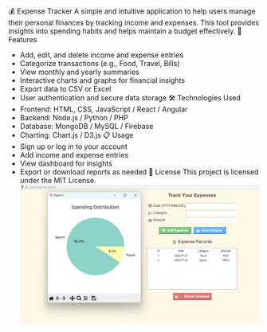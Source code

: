 💰 Expense Tracker
A simple and intuitive application to help users manage their personal finances by tracking income and expenses. This tool provides insights into spending habits and helps maintain a budget effectively.
🚀 Features
- Add, edit, and delete income and expense entries
- Categorize transactions (e.g., Food, Travel, Bills)
- View monthly and yearly summaries
- Interactive charts and graphs for financial insights
- Export data to CSV or Excel
- User authentication and secure data storage
🛠️ Technologies Used
- Frontend: HTML, CSS, JavaScript / React / Angular
- Backend: Node.js / Python / PHP
- Database: MongoDB / MySQL / Firebase
- Charting: Chart.js / D3.js
📋 Usage
- Sign up or log in to your account
- Add income and expense entries
- View dashboard for insights
- Export or download reports as needed
🧾 License
This project is licensed under the MIT License.
![image alt](https://github.com/ChandruElamaran/expense_analysis/blob/master/expense%20tracker.png?raw=true)
